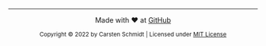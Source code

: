 <div style="text-align: center;">

<hr/>

Made with :heart: at [GitHub](https://github.com/jazzschmidt/apubsub)

<small>Copyright © 2022 by Carsten Schmidt | Licensed
under [MIT License](https://github.com/jazzschmidt/apubsub/blob/master/LICENSE)</small>

</div>
